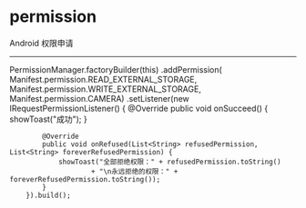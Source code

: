 # permission
Android 权限申请

------

PermissionManager.factoryBuilder(this)
        .addPermission(
                Manifest.permission.READ_EXTERNAL_STORAGE,
                Manifest.permission.WRITE_EXTERNAL_STORAGE,
                Manifest.permission.CAMERA)
        .setListener(new IRequestPermissionListener() {
            @Override
            public void onSucceed() {
                showToast("成功");
            }

            @Override
            public void onRefused(List<String> refusedPermission, List<String> foreverRefusedPermission) {
                showToast("全部拒绝权限：" + refusedPermission.toString()
                        + "\n永远拒绝的权限：" + foreverRefusedPermission.toString());
            }
        }).build();

